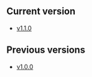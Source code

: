 ## Current version

- [v1.1.0](v1.1.0/index.md)

## Previous versions

- [v1.0.0](v1.0.0/index.md)

